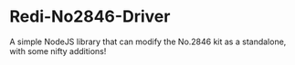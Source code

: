 # Redi-No2846-Driver
A simple NodeJS library that can modify the No.2846 kit as a standalone, with some nifty additions!
